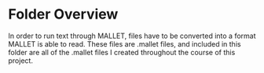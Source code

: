 # Folder Overview

In order to run text through MALLET, files have to be converted into a format MALLET is able to read. These files are .mallet files, and included in this folder are all of the .mallet files I created throughout the course of this project.
